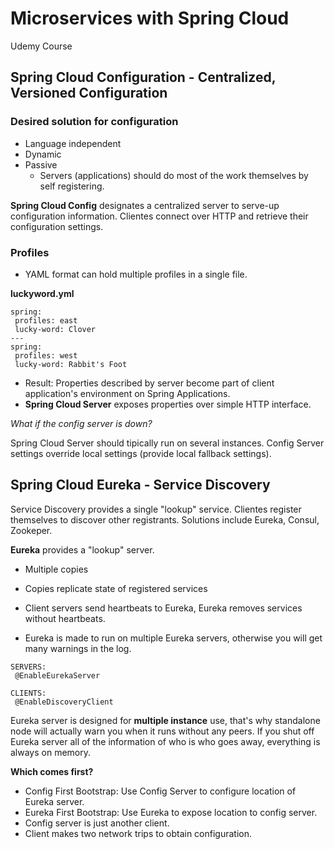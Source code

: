 # Microservices with Spring Cloud

Udemy Course

## Spring Cloud Configuration - Centralized, Versioned Configuration

### Desired solution for configuration

* Language independent
* Dynamic
* Passive
  * Servers (applications) should do most of the work themselves by self registering.
  
 **Spring Cloud Config** designates a centralized server to serve-up configuration information. Clientes connect over HTTP and retrieve their configuration settings.
 
 ### Profiles
 
 * YAML format can hold multiple profiles in a single file.
 
 **luckyword.yml**
 
 ```
 spring:
  profiles: east
  lucky-word: Clover 
---
spring:
  profiles: west
  lucky-word: Rabbit's Foot
 ```
 
 * Result: Properties described by server become part of client application's environment on Spring Applications.
 * **Spring Cloud Server** exposes properties over simple HTTP interface.
 
 *What if the config server is down?*
 
 Spring Cloud Server should tipically run on several instances. Config Server settings override local settings (provide local fallback settings).
 
 ## Spring Cloud Eureka - Service Discovery
 
 Service Discovery provides a single "lookup" service. Clientes register themselves to discover other registrants. Solutions include Eureka, Consul, Zookeper.
 
 **Eureka** provides a "lookup" server.
  * Multiple copies
  * Copies replicate state of registered services
  
* Client servers send heartbeats to Eureka, Eureka removes services without heartbeats.
* Eureka is made to run on multiple Eureka servers, otherwise you will get many warnings in the log.

```
SERVERS:
 @EnableEurekaServer
 
CLIENTS:
 @EnableDiscoveryClient
```

Eureka server is designed for **multiple instance** use, that's why standalone node will actually warn you when it runs without any peers.
If you shut off Eureka server all of the information of who is who goes away, everything is always on memory.

**Which comes first?**

* Config First Bootstrap: Use Config Server to configure location of Eureka server.
* Eureka First Bootstrap: Use Eureka to expose location to config server.
 * Config server is just another client.
 * Client makes two network trips to obtain configuration.

